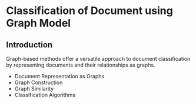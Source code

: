 # Classification of Document using Graph Model

## Introduction
Graph-based methods offer a versatile approach to document classification by representing documents and their relationships as graphs. 
- Document Representation as Graphs
- Graph Construction
- Graph Similarity
- Classification Algorithms

